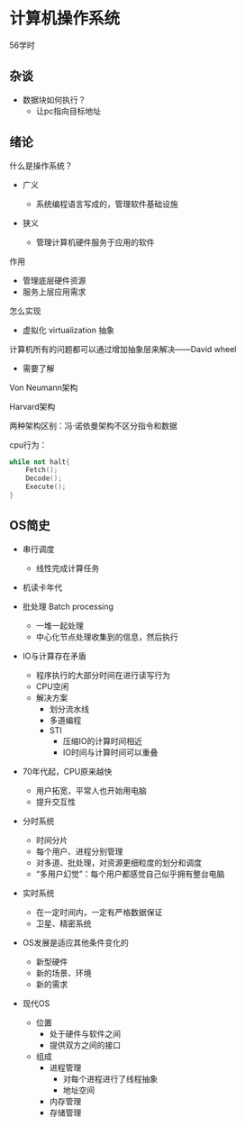 # 计算机操作系统

56学时

## 杂谈

- 数据块如何执行？
  - 让pc指向目标地址

## 绪论

什么是操作系统？

- 广义
  - 系统编程语言写成的，管理软件基础设施

- 狭义
  - 管理计算机硬件服务于应用的软件


作用

- 管理底层硬件资源
- 服务上层应用需求

怎么实现

- 虚拟化 virtualization 抽象

计算机所有的问题都可以通过增加抽象层来解决——David wheel

- 需要了解

Von Neumann架构

Harvard架构

两种架构区别：冯·诺依曼架构不区分指令和数据

cpu行为：

```c++
while not halt{
    Fetch();
    Decode();
    Execute();
}
```

## OS简史

- 串行调度 
  - 线性完成计算任务

- 机读卡年代
- 批处理 Batch processing
  - 一堆一起处理
  - 中心化节点处理收集到的信息，然后执行
- IO与计算存在矛盾
  - 程序执行的大部分时间在进行读写行为
  - CPU空闲
  - 解决方案
    - 划分流水线
    - 多道编程
    - STI
      - 压缩IO的计算时间相近
      - IO时间与计算时间可以重叠
- 70年代起，CPU原来越快
  - 用户拓宽，平常人也开始用电脑
  - 提升交互性
- 分时系统
  - 时间分片
  - 每个用户、进程分别管理
  - 对多道、批处理，对资源更细粒度的划分和调度
  - “多用户幻觉”：每个用户都感觉自己似乎拥有整台电脑
- 实时系统
  - 在一定时间内，一定有严格数据保证
  - 卫星、精密系统
- OS发展是适应其他条件变化的
  - 新型硬件
  - 新的场景、环境
  - 新的需求

- 现代OS
  - 位置
    - 处于硬件与软件之间
    - 提供双方之间的接口
  - 组成
    - 进程管理
      - 对每个进程进行了线程抽象
      - 地址空间
    - 内存管理
    - 存储管理

